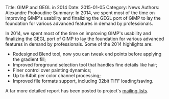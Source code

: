 Title: GIMP and GEGL in 2014
Date: 2015-01-05
Category: News
Authors: Alexandre Prokoudine
Summary: In 2014, we spent most of the time on improving GIMP's usability and finalizing the GEGL port of GIMP to lay the foundation for various advanced features in demand by professionals.

In 2014, we spent most of the time on improving GIMP's usability and finalizing the GEGL port of GIMP to lay the foundation for various advanced features in demand by professionals. Some of the 2014 highlights are:

*   Redesigned Blend tool, now you can tweak end points before applying the gradient fill;
*   Improved foreground selection tool that handles fine details like hair;
*   Finer control over painting dynamics;
*   Up to 64bit per color channel processing;
*   Improved file formats support, including 32bit TIFF loading/saving.

A far more detailed report has been posted to project's [mailing lists](https://mail.gnome.org/archives/gimp-user-list/2015-January/msg00012.html).
